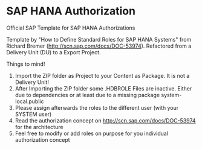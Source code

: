 # SAP HANA Authorization
Official SAP Template for SAP HANA Authorizations

Template by "How to Define Standard Roles for SAP HANA Systems" from Richard Bremer (http://scn.sap.com/docs/DOC-53974). 
Refactored from a Delivery Unit (DU) to a Export Project. 

Things to mind!
1. Import the ZIP folder as Project to your Content as Package. It is not a Delivery Unit!
2. After Importing the ZIP folder some .HDBROLE Files are inactive. Either due to dependencies or at least due to a missing package system-local.public
3. Please assign afterwards the roles to the different user (with your SYSTEM user)
3. Read the authorization concept on http://scn.sap.com/docs/DOC-53974 for the architecture
4. Feel free to modify or add roles on purpose for you individual authorization concept
